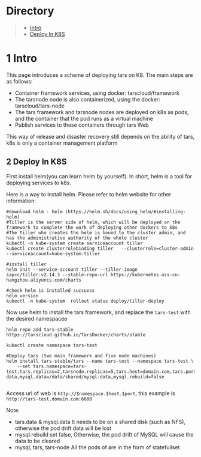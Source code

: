 
# Directory
> * [Intro](#chapter-1)
> * [Deploy In K8S](#chapter-2)

# 1 <a id="chapter-1"></a>Intro

This page introduces a scheme of deploying tars on K8. The main steps are as follows:
- Container framework services, using docker: tarscloud/framework
- The tarsnode node is also containerized, using the docker: tarscloud/tars-node
- The tars framework and tarsnode nodes are deployed on k8s as pods, and the container that the pod runs as a virtual machine
- Publish services to these containers through tars Web

This way of release and disaster recovery still depends on the ability of tars, k8s is only a container management platform

## 2 <a id="chapter-2"></a>Deploy In K8S

First install helm(you can learn helm by yourself). In short, helm is a tool for deploying services to k8s.

Here is a way to install helm. Please refer to helm website for other information:
```
#download helm : helm (https://helm.sh/docs/using_helm/#installing-helm)
#Tiller is the server side of helm, which will be deployed on the framework to complete the work of deploying other dockers to k8s
#The tiller who creates the helm is bound to the cluster admin, and has the administrative authority of the whole cluster
kubectl -n kube-system create serviceaccount tiller
kubectl create clusterrolebinding tiller   --clusterrole=cluster-admin   --serviceaccount=kube-system:tiller

#install tiller
helm init --service-account tiller --tiller-image  sapcc/tiller:v2.14.3 --stable-repo-url https://kubernetes.oss-cn-hangzhou.aliyuncs.com/charts

#check helm is installed succuess
helm version
kubectl -n kube-system  rollout status deploy/tiller-deploy

```

Now use helm to install the tars framework, and replace the ```tars-test``` with the desired namespacee
```
helm repo add tars-stable https://tarscloud.github.io/TarsDocker/charts/stable

kubectl create namespace tars-test

#Deploy tars (two main framework and five node machines)
helm install tars-stable/tars --name tars-test --namespace tars-test \
    --set tars.namespace=tars-test,tars.replicas=2,tarsnode.replicas=5,tars.host=domain.com,tars.port=6080,tars.data=/data/shared/tars-data,mysql.data=/data/shared/mysql-data,mysql.rebuild=false


```

Access url of web is ```http://$namespace.$host.$port```, this example is ```http://tars-test.domain.com:6080```

Note:
- tars.data & mysql.data It needs to be on a shared disk (such as NFS), otherwise the pod drift data will be lost 
- mysql.rebuild set false, Otherwise, the pod drift of MySQL will cause the data to be cleared 
- mysql, tars, tars-node All the pods of are in the form of statefullset
